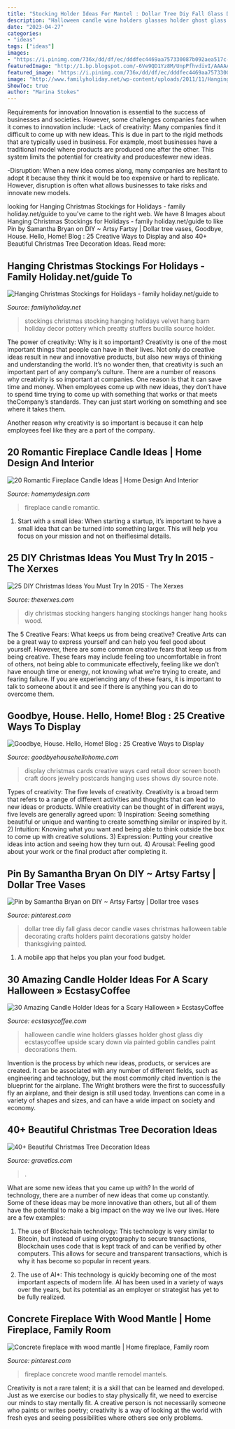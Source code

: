 ```yaml
---
title: "Stocking Holder Ideas For Mantel : Dollar Tree Diy Fall Glass Decor Candle Vases Christmas Halloween Table Decorating Crafts Holders Paint Decorations Gatsby Holder Thanksgiving Painted"
description: "Halloween candle wine holders glasses holder ghost glass diy ecstasycoffee upside scary down via painted goblin candles paint decorations them"
date: "2023-04-27"
categories:
- "ideas"
tags: ["ideas"]
images:
- "https://i.pinimg.com/736x/dd/df/ec/dddfec4469aa757330087b092aea517c--dollar-tree-fall-tree-crafts.jpg"
featuredImage: "http://1.bp.blogspot.com/-6Ve9QD1Yz8M/UnpPfhvdivI/AAAAAAAAUxo/UZkAsbQGtRI/s1600/jillibeansoup.jpg"
featured_image: "https://i.pinimg.com/736x/dd/df/ec/dddfec4469aa757330087b092aea517c--dollar-tree-fall-tree-crafts.jpg"
image: "http://www.familyholiday.net/wp-content/uploads/2011/11/Hanging-Christmas-Stockings-for-Holidays_24.jpg"
ShowToc: true
author: "Marina Stokes"
---
```



Requirements for innovation
Innovation is essential to the success of businesses and societies. However, some challenges companies face when it comes to innovation include:
-Lack of creativity: Many companies find it difficult to come up with new ideas. This is due in part to the rigid methods that are typically used in business. For example, most businesses have a traditional model where products are produced one after the other. This system limits the potential for creativity and producesfewer new ideas.

-Disruption: When a new idea comes along, many companies are hesitant to adopt it because they think it would be too expensive or hard to replicate. However, disruption is often what allows businesses to take risks and innovate new models.

	

		
looking for Hanging Christmas Stockings for Holidays - family holiday.net/guide to you've came to the right web. We have 8 Images about Hanging Christmas Stockings for Holidays - family holiday.net/guide to like Pin by Samantha Bryan on DIY ~ Artsy Fartsy | Dollar tree vases, Goodbye, House. Hello, Home! Blog : 25 Creative Ways to Display and also 40+ Beautiful Christmas Tree Decoration Ideas. Read more:
		
    
## Hanging Christmas Stockings For Holidays - Family Holiday.net/guide To

<img loading=lazy src="http://www.familyholiday.net/wp-content/uploads/2011/11/Hanging-Christmas-Stockings-for-Holidays_24.jpg" onerror="this.onerror=null;this.src='https://tse4.mm.bing.net/th?id=OIP.PxVBjVVML-RXicXX5P5DHwHaGq&amp;pid=15.1';" alt="Hanging Christmas Stockings for Holidays - family holiday.net/guide to">

_Source: familyholiday.net_

>stockings christmas stocking hanging holidays velvet hang barn holiday decor pottery which preatty stuffers bucilla source holder. 

	

The power of creativity: Why is it so important?
Creativity is one of the most important things that people can have in their lives. Not only do creative ideas result in new and innovative products, but also new ways of thinking and understanding the world. It’s no wonder then, that creativity is such an important part of any company’s culture.
There are a number of reasons why creativity is so important at companies. One reason is that it can save time and money. When employees come up with new ideas, they don’t have to spend time trying to come up with something that works or that meets theCompany’s standards. They can just start working on something and see where it takes them.

Another reason why creativity is so important is because it can help employees feel like they are a part of the company.

    
## 20 Romantic Fireplace Candle Ideas | Home Design And Interior

<img loading=lazy src="http://homemydesign.com/wp-content/uploads/2015/04/romantic-candle-fireplace-design.jpg" onerror="this.onerror=null;this.src='https://tse4.mm.bing.net/th?id=OIP.fPvEzbElv79c2WnuZ33x9wHaLF&amp;pid=15.1';" alt="20 Romantic Fireplace Candle Ideas | Home Design And Interior">

_Source: homemydesign.com_

>fireplace candle romantic. 

	

1. Start with a small idea: When starting a startup, it’s important to have a small idea that can be turned into something larger. This will help you focus on your mission and not on theiflesimal details.

    
## 25 DIY Christmas Ideas You Must Try In 2015 - The Xerxes

<img loading=lazy src="http://www.thexerxes.com/wp-content/uploads/2015/11/DIY-Stocking-Hangers.jpg" onerror="this.onerror=null;this.src='https://tse4.mm.bing.net/th?id=OIP.G_cvDrLNZbhgQPwoG2WvYgHaLG&amp;pid=15.1';" alt="25 DIY Christmas Ideas You Must Try In 2015 - The Xerxes">

_Source: thexerxes.com_

>diy christmas stocking hangers hanging stockings hanger hang hooks wood. 

	

The 5 Creative Fears: What keeps us from being creative?
Creative Arts can be a great way to express yourself and can help you feel good about yourself. However, there are some common creative fears that keep us from being creative. These fears may include feeling too uncomfortable in front of others, not being able to communicate effectively, feeling like we don't have enough time or energy, not knowing what we're trying to create, and fearing failure. If you are experiencing any of these fears, it is important to talk to someone about it and see if there is anything you can do to overcome them.

    
## Goodbye, House. Hello, Home! Blog : 25 Creative Ways To Display

<img loading=lazy src="http://1.bp.blogspot.com/-6Ve9QD1Yz8M/UnpPfhvdivI/AAAAAAAAUxo/UZkAsbQGtRI/s1600/jillibeansoup.jpg" onerror="this.onerror=null;this.src='https://tse1.mm.bing.net/th?id=OIP.Fk1KY4xcFZdNS4fVDkQhjQAAAA&amp;pid=15.1';" alt="Goodbye, House. Hello, Home! Blog : 25 Creative Ways to Display">

_Source: goodbyehousehellohome.com_

>display christmas cards creative ways card retail door screen booth craft doors jewelry postcards hanging uses shows diy source note. 

	

Types of creativity: The five levels of creativity.
Creativity is a broad term that refers to a range of different activities and thoughts that can lead to new ideas or products. While creativity can be thought of in different ways, five levels are generally agreed upon: 1) Inspiration: Seeing something beautiful or unique and wanting to create something similar or inspired by it. 
2) Intuition: Knowing what you want and being able to think outside the box to come up with creative solutions. 
3) Expression: Putting your creative ideas into action and seeing how they turn out. 
4) Arousal: Feeling good about your work or the final product after completing it.

    
## Pin By Samantha Bryan On DIY ~ Artsy Fartsy | Dollar Tree Vases

<img loading=lazy src="https://i.pinimg.com/736x/dd/df/ec/dddfec4469aa757330087b092aea517c--dollar-tree-fall-tree-crafts.jpg" onerror="this.onerror=null;this.src='https://tse1.mm.bing.net/th?id=OIP.ORopJH2OCxdtnUiiZiBhnAHaJ3&amp;pid=15.1';" alt="Pin by Samantha Bryan on DIY ~ Artsy Fartsy | Dollar tree vases">

_Source: pinterest.com_

>dollar tree diy fall glass decor candle vases christmas halloween table decorating crafts holders paint decorations gatsby holder thanksgiving painted. 

	

1. A mobile app that helps you plan your food budget.

    
## 30 Amazing Candle Holder Ideas For A Scary Halloween » EcstasyCoffee

<img loading=lazy src="https://i2.wp.com/www.ecstasycoffee.com/wp-content/uploads/2016/10/WINE-GLASSES-GHOST-HALLOWEEN-CANDLE-HOLDERS.jpg?resize=736%2C981&amp;ssl=1" onerror="this.onerror=null;this.src='https://tse3.mm.bing.net/th?id=OIP.gry4ZXqsUlKluS3bB5H1yQHaJ3&amp;pid=15.1';" alt="30 Amazing Candle Holder Ideas for a Scary Halloween » EcstasyCoffee">

_Source: ecstasycoffee.com_

>halloween candle wine holders glasses holder ghost glass diy ecstasycoffee upside scary down via painted goblin candles paint decorations them. 

	

Invention is the process by which new ideas, products, or services are created. It can be associated with any number of different fields, such as engineering and technology, but the most commonly cited invention is the blueprint for the airplane. The Wright brothers were the first to successfully fly an airplane, and their design is still used today. Inventions can come in a variety of shapes and sizes, and can have a wide impact on society and economy.

    
## 40+ Beautiful Christmas Tree Decoration Ideas

<img loading=lazy src="https://www.gravetics.com/wp-content/uploads/2017/10/Christmas-Trees.jpg" onerror="this.onerror=null;this.src='https://tse1.mm.bing.net/th?id=OIP.CbdyI9HIylc7DxZgs_ElkgHaJ1&amp;pid=15.1';" alt="40+ Beautiful Christmas Tree Decoration Ideas">

_Source: gravetics.com_

>. 

	

What are some new ideas that you came up with?
In the world of technology, there are a number of new ideas that come up constantly. Some of these ideas may be more innovative than others, but all of them have the potential to make a big impact on the way we live our lives. Here are a few examples:
1. The use of Blockchain technology: This technology is very similar to Bitcoin, but instead of using cryptography to secure transactions, Blockchain uses code that is kept track of and can be verified by other computers. This allows for secure and transparent transactions, which is why it has become so popular in recent years.

2. The use of AI*: This technology is quickly becoming one of the most important aspects of modern life. AI has been used in a variety of ways over the years, but its potential as an employer or strategist has yet to be fully realized.

    
## Concrete Fireplace With Wood Mantle | Home Fireplace, Family Room

<img loading=lazy src="https://i.pinimg.com/736x/87/db/99/87db993a4e0a1ad6e97730a6d75a9338.jpg" onerror="this.onerror=null;this.src='https://tse2.mm.bing.net/th?id=OIP.m3Ge-u1bf9E2JY3VWpo2tQHaLG&amp;pid=15.1';" alt="Concrete fireplace with wood mantle | Home fireplace, Family room">

_Source: pinterest.com_

>fireplace concrete wood mantle remodel mantels. 

	

Creativity is not a rare talent; it is a skill that can be learned and developed. Just as we exercise our bodies to stay physically fit, we need to exercise our minds to stay mentally fit. A creative person is not necessarily someone who paints or writes poetry; creativity is a way of looking at the world with fresh eyes and seeing possibilities where others see only problems.

